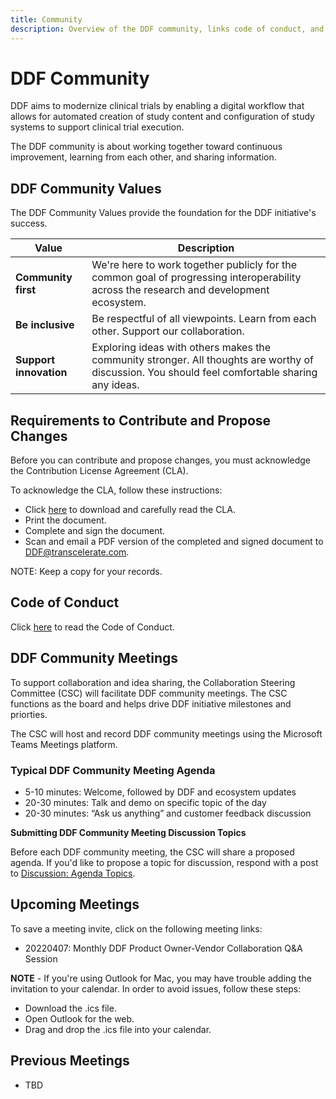 ```yaml
---
title: Community 
description: Overview of the DDF community, links code of conduct, and community meetings
---
```

# DDF Community

DDF aims to modernize clinical trials by enabling a digital workflow that allows for automated creation of study content and configuration of study systems to support clinical trial execution.

The DDF community is about working together toward continuous improvement, learning from each other, and sharing information.

## DDF Community Values

The DDF Community Values provide the foundation for the DDF initiative's success.

|Value                  |Description                                                                                                       |
|---                    |---                                                                                                               |
|**Community first**    |We're here to work together publicly for the common goal of progressing interoperability across the research and development ecosystem.|
|**Be inclusive**       |Be respectful of all viewpoints. Learn from each other. Support our collaboration.                 |
|**Support innovation** |Exploring ideas with others makes the community stronger. All thoughts are worthy of discussion. You should feel comfortable sharing any ideas.|

## Requirements to Contribute and Propose Changes

Before you can contribute and propose changes, you must acknowledge the Contribution License Agreement (CLA).

To acknowledge the CLA, follow these instructions:
- Click [here](CONTRIBUTING.md) to download and carefully read the CLA.
- Print the document.
- Complete and sign the document.
- Scan and email a PDF version of the completed and signed document to [DDF@transcelerate.com](mailto:DDF@transcelerate.com?subject=Signed%20CLA).

NOTE: Keep a copy for your records.

## Code of Conduct

Click [here](code-of-conduct.md) to read the Code of Conduct.

## DDF Community Meetings
To support collaboration and idea sharing, the Collaboration Steering Committee (CSC) will facilitate DDF community meetings. The CSC functions as the board and helps drive DDF initiative milestones and priorties.

The CSC will host and record DDF community meetings using the Microsoft Teams Meetings platform. 

### Typical DDF Community Meeting Agenda

- 5-10 minutes: Welcome, followed by DDF and ecosystem updates
- 20-30 minutes: Talk and demo on specific topic of the day
- 20-30 minutes: “Ask us anything” and customer feedback discussion

**Submitting DDF Community Meeting Discussion Topics**

Before each DDF community meeting, the CSC will share a proposed agenda.  If you'd like to propose a topic for discussion, respond with a post to [Discussion: Agenda Topics](https://github.com/transcelerate/ddf-home/discussions/categories/community-meetings). 


## Upcoming Meetings
To save a meeting invite, click on the following meeting links:

- 20220407: Monthly DDF Product Owner-Vendor Collaboration Q&A Session

**NOTE** - If you're using Outlook for Mac, you may have trouble adding the invitation to your calendar. In order to avoid issues, follow these steps:

- Download the .ics file.
- Open Outlook for the web.
- Drag and drop the .ics file into your calendar.

## Previous Meetings

- TBD
